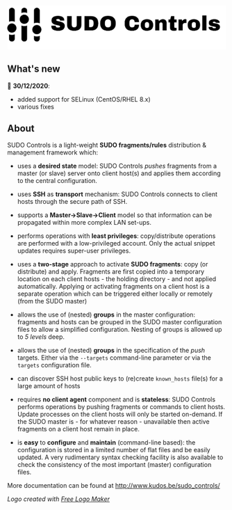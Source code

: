 <p align="center"><img src="logo.png" alt="SUDO Controls Logo"></p>

## What's new

:loudspeaker: **30/12/2020**:
* added support for SELinux (CentOS/RHEL 8.x)
* various fixes

## About

SUDO Controls is a light-weight **SUDO fragments/rules** distribution & management framework which:

* uses a **desired state** model: SUDO Controls *pushes* fragments from a master (or slave) server onto client host(s) and applies them according to the central configuration.

* uses **SSH** as **transport** mechanism: SUDO Controls connects to client hosts through the secure path of SSH.

* supports a **Master→Slave→Client** model so that information can be propagated within more complex LAN set-ups.

* performs operations with **least privileges**: copy/distribute operations are performed with a low-privileged account. Only the actual snippet updates requires super-user privileges.

* uses a **two-stage** approach to activate **SUDO fragments**: copy (or distribute) and apply. Fragments are first copied into a temporary location on each client hosts - the holding directory - and not applied automatically. Applying or activating fragments on a client host is a separate operation which can be triggered either locally or remotely (from the SUDO master)

* allows the use of (nested) **groups** in the master configuration: fragments and hosts can be grouped in the SUDO master configuration files to allow a simplified configuration. Nesting of groups is allowed up to *5 levels* deep.

* allows the use of (nested) **groups** in the specification of the *push* targets. Either via the `--targets` command-line parameter or via the `targets` configuration file.

* can discover SSH host public keys to (re)create `known_hosts` file(s) for a large amount of hosts

* requires **no client agent** component and is **stateless**: SUDO Controls performs operations by pushing fragments or commands to client hosts. Update processes on the client hosts will only be started on-demand. If the SUDO master is - for whatever reason - unavailable then active fragments on a client host remain in place.

* is **easy** to **configure** and **maintain** (command-line based): the configuration is stored in a limited number of flat files and be easily updated. A very rudimentary syntax checking facility is also available to check the consistency of the most important (master) configuration files.

More documentation can be found at <http://www.kudos.be/sudo_controls/>

*Logo created with [Free Logo Maker](https://logomakr.com)*
